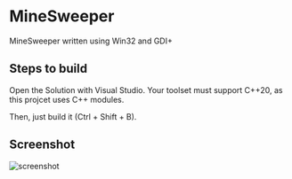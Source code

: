 # MineSweeper
MineSweeper written using Win32 and GDI+

## Steps to build
Open the Solution with Visual Studio. Your toolset must support C++20, as this projcet uses C++ modules.

Then, just build it (Ctrl + Shift + B).

## Screenshot
![screenshot](https://github.com/leejy12/MineSweeper/Screenshots/screenshot.png)
